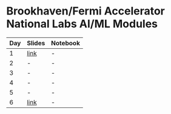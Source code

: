 # Brookhaven/Fermi Accelerator National Labs AI/ML Modules

| Day  | Slides | Notebook |
| ------------- |-------------| -------------|
| 1      | [link](https://docs.google.com/presentation/d/1rTdhyjryut-woPliMeRFvXEILXpHkM_O_Q_Pz5nY2FI/edit?usp=sharing)     | -     |
| 2      | -     | -     |
| 3      | -     | -     |
| 4      | -     | -     |
| 5      | -     | -     |
| 6      | [link](https://docs.google.com/presentation/d/1GUPf2pCBxNch-KI--KSnxFP8LmAiqSc0HZLOeavULQw/edit?usp=sharing)     | -     |
